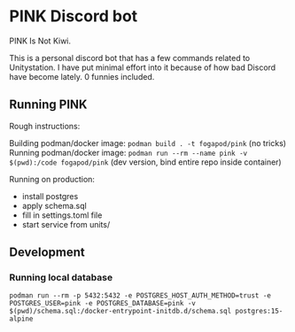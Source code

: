# PINK Discord bot

PINK Is Not Kiwi.

This is a personal discord bot that has a few commands related to Unitystation. I have put minimal effort into it because of how bad Discord have become lately. 0 funnies included.

## Running PINK

Rough instructions:

Building podman/docker image: `podman build . -t fogapod/pink` (no tricks)  
Running podman/docker image: `podman run --rm --name pink -v $(pwd):/code fogapod/pink` (dev version, bind entire repo inside container)

Running on production:

- install postgres
- apply schema.sql
- fill in settings.toml file
- start service from units/

## Development

### Running local database
`podman run --rm -p 5432:5432 -e POSTGRES_HOST_AUTH_METHOD=trust -e POSTGRES_USER=pink -e POSTGRES_DATABASE=pink -v $(pwd)/schema.sql:/docker-entrypoint-initdb.d/schema.sql postgres:15-alpine`
